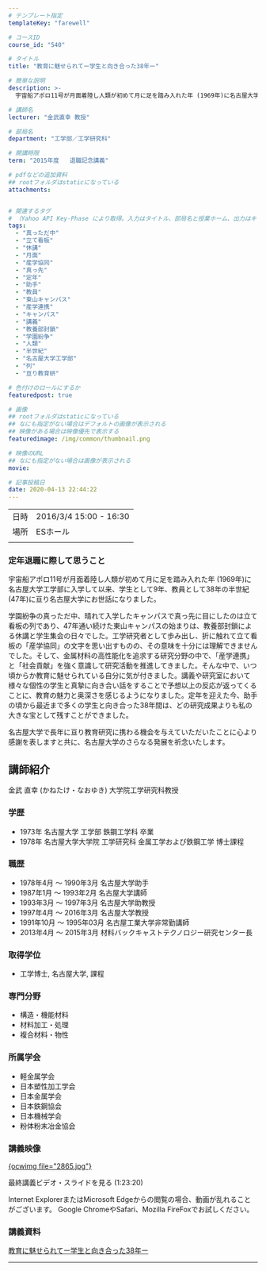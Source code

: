 ```yaml
---
# テンプレート指定
templateKey: "farewell"

# コースID
course_id: "540"

# タイトル
title: "教育に魅せられてー学生と向き合った38年ー"

# 簡単な説明
description: >-
  宇宙船アポロ11号が月面着陸し人類が初めて月に足を踏み入れた年 (1969年)に名古屋大学工学部に入学して以来、学生として9年、教員として38年の半世紀 (47年)に亘り名古屋大学にお世話になりました。 学園紛争の真っただ中、晴れて入学したキャンパスで真っ先に目にしたのは立て看板の列であり、47年通い続けた東山キャンパスの始まりは、教養部封鎖による休講と学生集会の日々でした。工学研究者とし ....

# 講師名
lecturer: "金武直幸 教授"

# 部局名
department: "工学部／工学研究科"

# 開講時限
term: "2015年度	退職記念講義"

# pdfなどの追加資料
## rootフォルダはstaticになっている
attachments:


# 関連するタグ
# （Yahoo API Key-Phase により取得。入力はタイトル、部局名と授業ホーム、出力はキーフレーズ（tags））
tags:
  - "真っただ中"
  - "立て看板"
  - "休講"
  - "月面"
  - "産学協同"
  - "真っ先"
  - "定年"
  - "助手"
  - "教員"
  - "東山キャンパス"
  - "産学連携"
  - "キャンパス"
  - "講義"
  - "教養部封鎖"
  - "学園紛争"
  - "人類"
  - "半世紀"
  - "名古屋大学工学部"
  - "列"
  - "亘り教育研"

# 色付けのロールにするか
featuredpost: true

# 画像
## rootフォルダはstaticになっている
## なにも指定がない場合はデフォルトの画像が表示される
## 映像がある場合は映像優先で表示する
featuredimage: /img/common/thumbnail.png

# 映像のURL
## なにも指定がない場合は画像が表示される
movie: 

# 記事投稿日
date: 2020-04-13 22:44:22
---
```


|   |   |
|---|---|
| 日時 | 2016/3/4  15:00 - 16:30 |
| 場所 | ESホール |
|   |   |


### 定年退職に際して思うこと

宇宙船アポロ11号が月面着陸し人類が初めて月に足を踏み入れた年 (1969年)に名古屋大学工学部に入学して以来、学生として9年、教員として38年の半世紀 (47年)に亘り名古屋大学にお世話になりました。

学園紛争の真っただ中、晴れて入学したキャンパスで真っ先に目にしたのは立て看板の列であり、47年通い続けた東山キャンパスの始まりは、教養部封鎖による休講と学生集会の日々でした。工学研究者として歩み出し、折に触れて立て看板の「産学協同」の文字を思い出すものの、その意味を十分には理解できませんでした。そして、金属材料の高性能化を追求する研究分野の中で、「産学連携」と「社会貢献」を強く意識して研究活動を推進してきました。そんな中で、いつ頃からか教育に魅せられている自分に気が付きました。講義や研究室において様々な個性の学生と真摯に向き合い話をすることで予想以上の反応が返ってくることに、教育の魅力と奥深さを感じるようになりました。定年を迎えた今、助手の頃から最近まで多くの学生と向き合った38年間は、どの研究成果よりも私の大きな宝として残すことができました。

名古屋大学で長年に亘り教育研究に携わる機会を与えていただいたことに心より感謝を表しますと共に、名古屋大学のさらなる発展を祈念いたします。


## 講師紹介

金武 直幸 (かねたけ・なおゆき) 大学院工学研究科教授

### 学歴

* 1973年 名古屋大学 工学部 鉄鋼工学科 卒業
* 1978年 名古屋大学大学院 工学研究科 金属工学および鉄鋼工学 博士課程

### 職歴

* 1978年4月 ～ 1990年3月 名古屋大学助手
* 1987年1月 ～ 1993年2月 名古屋大学講師
* 1993年3月 ～ 1997年3月 名古屋大学助教授
* 1997年4月 ～ 2016年3月 名古屋大学教授
* 1991年10月 ～ 1995年03月 名古屋工業大学非常勤講師
* 2013年4月 ～ 2015年3月 材料バックキャストテクノロジー研究センター長

### 取得学位

* 工学博士, 名古屋大学, 課程

### 専門分野

* 構造・機能材料
* 材料加工・処理
* 複合材料・物性

### 所属学会

* 軽金属学会
* 日本塑性加工学会
* 日本金属学会
* 日本鉄鋼協会
* 日本機械学会
* 粉体粉末冶金協会


### 講義映像

[{ocwimg file="2865.jpg"}](https://nuvideo.media.nagoya-u.ac.jp/embed/0e121413696431affbf1e2475ffd9d78665b4d80)

最終講義ビデオ・スライドを見る (1:23:20)

Internet ExplorerまたはMicrosoft Edgeからの閲覧の場合、動画が乱れることがございます。
Google ChromeやSafari、Mozilla FireFoxでお試しください。


### 講義資料

[教育に魅せられてー学生と向き合った38年ー](https://ocw.nagoya-u.jp/files/540/saishinban.pdf) 


-----